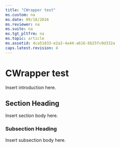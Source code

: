 ```yaml
---
title: "CWrapper test"
ms.custom: na
ms.date: 09/18/2016
ms.reviewer: na
ms.suite: na
ms.tgt_pltfrm: na
ms.topic: article
ms.assetid: 4ca51833-e2a3-4a44-a616-6b25fc0d332a
caps.latest.revision: 4
---
```

# CWrapper test
Insert introduction here.  
  
## Section Heading  
 Insert section body here.  
  
### Subsection Heading  
 Insert subsection body here.